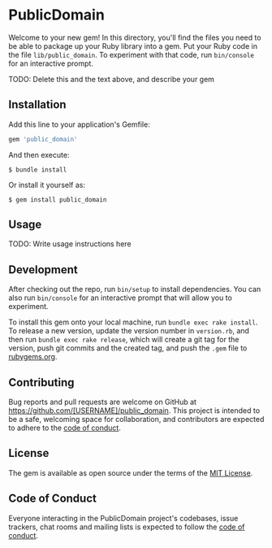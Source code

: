 # PublicDomain

Welcome to your new gem! In this directory, you'll find the files you need to be able to package up your Ruby library into a gem. Put your Ruby code in the file `lib/public_domain`. To experiment with that code, run `bin/console` for an interactive prompt.

TODO: Delete this and the text above, and describe your gem

## Installation

Add this line to your application's Gemfile:

```ruby
gem 'public_domain'
```

And then execute:

    $ bundle install

Or install it yourself as:

    $ gem install public_domain

## Usage

TODO: Write usage instructions here

## Development

After checking out the repo, run `bin/setup` to install dependencies. You can also run `bin/console` for an interactive prompt that will allow you to experiment.

To install this gem onto your local machine, run `bundle exec rake install`. To release a new version, update the version number in `version.rb`, and then run `bundle exec rake release`, which will create a git tag for the version, push git commits and the created tag, and push the `.gem` file to [rubygems.org](https://rubygems.org).

## Contributing

Bug reports and pull requests are welcome on GitHub at https://github.com/[USERNAME]/public_domain. This project is intended to be a safe, welcoming space for collaboration, and contributors are expected to adhere to the [code of conduct](https://github.com/[USERNAME]/public_domain/blob/master/CODE_OF_CONDUCT.md).

## License

The gem is available as open source under the terms of the [MIT License](https://opensource.org/licenses/MIT).

## Code of Conduct

Everyone interacting in the PublicDomain project's codebases, issue trackers, chat rooms and mailing lists is expected to follow the [code of conduct](https://github.com/[USERNAME]/public_domain/blob/master/CODE_OF_CONDUCT.md).
